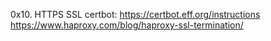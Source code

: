 0x10. HTTPS SSL
certbot: https://certbot.eff.org/instructions
https://www.haproxy.com/blog/haproxy-ssl-termination/

